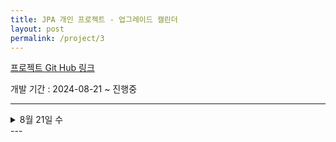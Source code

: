 ```yaml
---
title: JPA 개인 프로젝트 - 업그레이드 캘린더
layout: post
permalink: /project/3
---
```


[프로젝트 Git Hub 링크](https://github.com/Rlackdals981010/SpringJpaCalender)

개발 기간 : 2024-08-21 ~ 진행중

---
<details>
<summary>8월 21일 수</summary>
<div markdown="1">

---
오늘은 ERD 수정을 시작으로
1. 일정 CRU
2. 댓글 CRUD
3. 일정 전체 출력 페이징
4. 일정 D
5. 유저 CRUD
까지 진행했다.

---
# ERD
ERD 작성부터 큰 고난이 있었다.
지금 진행되는 프로젝트는 2개 이상의 테이블이 서로 1:N 혹은 N:M 관계를 맺게 되어있다.
우선 처음 발생한 오류는 1:N 상황에서 1인 테이블에 외래키를 설정한것. -> N의 입장인 테이블에 설정해야한다.
지금 프로젝트를 예로 들면 1개의 Event에 N개의 댓글이 달린다. 그러면 댓글 table에 Event ID라는 FK를 만들어줘야 한다.

두번째 오류는 N:M을 바로 연관한것이다. 무조건 중간 테이블을 생성해서 1:N, 1:M 관계로 관리해야한다.
어차피 JPA도 중간 테이블을 임의로 만들어서 관리하기 때문에, 개발자가 직접 하는게 더 좋다.

무튼 ERD는 [ReadMe](https://github.com/Rlackdals981010/SpringJpaCalender)에 있다.

---
# 일정 CRU
---
기본적으로 모든 구현은 3 Layer architecture로 구성된다.
우선 JPA를 사용하기 때문에 JDBC를 사용한 전 프로젝트와는 달리
build.gradle에 implementation 'org.springframework.boot:spring-boot-starter-data-jpa'를 사용해주면 된다.
이후 Repository를 interface로 생성하고 expends JpaRepository<엔티티 타입, 키 타입>으로 만들고 사용하면 된다.
CRUD중 Update를 제외한 모든 구현이 JpaRepository내부에 되어있기 때문에 CRD는 구현이 JDBC때랑 똑같다.

JPA덕분에 모든 비즈니스 로직은 Service에서 이뤄지게 되었고, save, delete, findById 등등은 내장 메소드를 사용하면 된다.
단, Update는 구현되어있지 않기 때문에 조금 다르게 접근해야한다.
우선 Update메소드를 Entity 내부 메소드로 생성하고, 이용하면 되는데, 이때 @Transactional을 사용해야한다.
이 어노테이션을 사용하면 해당 메소드가 하나의 트랜잭션으로 취급되어 메소드 종료시 데이터베이스에 변경으로 커밋된다.
즉, 변경 대상 Event의 id를 통해서 해당 인스턴스에 접근하여 update()하고 종료하면 자동으로 데이터베이스에 업로드된다.

---
# 댓글 CRUD
---
댓글로 일정과 동일하게 동작하지만 지금까지의 엔티티들과 다르게, 댓글은 일정의 id를 외래키로 소지하고 있다.
또한 본 프로젝트의 엔티티는 전부 양방향 관계 이므로 일정이 존재해야지만 댓글을 생성할 수 있고, 댓글이 삭제되면 일정에서도 삭제되어야 한다.
하지만 일정 테이블에 댓글 관련 column이 없다. 이 경우 Event 엔티티 내부에 

{% highlight ruby %}
@OneToMany(mappedBy = "event")
private List<Comment> commentList = new ArrayList<>();
{% endhighlight %}

를 통해서  일정 엔티티가 댓글 엔티티를 가지고 있다는걸 알려야한다. 이래야지 1개의 일정에 여러 댓글이 있다는걸 JVM이 알 수 있기 때문

또한 사실 댓글이 삭제되어도 일정에는 영향이 없기 때문에 댓글 CRUD도 하던대로 하면 된다.

---
# 일정 전체 출력 페이징
---
페이징부터 JPA의 진가가 발휘된다.
페이징은 Spring Data JPA가 제공하는 Pageable과 Page인터페이스를 사용하면 된다.
우선 페이징을 위해선 필수적으로 표시할 페이지와 페이지당 포함한 데이터 개수를 알려줘야 한다.
본 프로젝트에서는 이러한 정보를 쿼리 파라미터로 받기 때문에 다음과 같이 받는다.

{% highlight ruby %}
    @GetMapping()
    public List<PageResponseDto> printEvents(
            @RequestParam(value = "page") Integer page,
            @RequestParam(value = "size", defaultValue = "10") Integer size) {
        return eventSerivce.printEvents(page, size);
    }
{% endhighlight %}
이를 통해 Service에서 페이지네이션을 진행한다.
{% highlight ruby %}
public List<PageResponseDto> printEvents(int page, int size) {
    Pageable pageable = PageRequest.of(page, size, Sort.by("modifiedAt").descending());
    return eventRepository.findAll(pageable)
        .map(event -> new PageResponseDto(
            event.getTitle(),
            event.getContent(),
            event.getCommentList().size(),
            event.getCreatedAt(),
            event.getModifiedAt(),
            event.getUsername()
        ))
        .getContent();
    }
{% endhighlight %}
위 코드를 보면 Pageable pageable = PageRequest.of(page, size, Sort.by("modifiedAt").descending()); 부분부터 보이는데,
Pageable은 JPA에서 제공하는 인터페이스이고, page, size, 정렬 순서 등을 매개변수로 넣을 수 있다. 즉, 나는 지금 어느 페이지를 보여달라고 요청중인데, 한 페이지당 size만큼의 일정이 수록되고, 수정일 기준으로 내림차순 해달라는 것이다.
이후 pageable 조건에 맞춰서 eventRepository에서 일정을 찾는데, 이때 요구사항에 따라 .map()으로 해당 데이터들을 넣어서 .getContent()를 통해 List로 반환하고 있다.

---
# 일정 D
---
일정 삭제는 List<Comment>를 통해서 댓글이 일정에 묶여있기 때문에 일정 삭제시 관련 댓글도 전부 삭제해야한다.
이때 사용하는것이 영속성 전이이다.
영속성 전이는 영속 상태의 Entity에 취해지는 작업이 관련 Entity 까지 전파되는 것이다.
영속성 전이로는 저장과 삭제가 수행될 수 있는데, 여기선 삭제만 구현한다.

{% highlight ruby %}
@OneToMany(mappedBy = "event", cascade = {CascadeType.PERSIST, CascadeType.REMOVE})//영속성 전이로 한번에 댓글 다 삭제
private List<Comment> commentList = new ArrayList<>();
{% endhighlight %}

@관계 어노테이션의 파라미터인 cascade로 지정이 가능한데, CascadeType.PERSIST가 영속 상태를 의미하고 CascadeType.REMOVE로 삭제시 영속성 전이된다는걸 알린다.
이렇게 설정하면 Service단에서는 그냥 repository.delete(event)로 해당 이벤트를 지우면 자동으로 댓글까지 다 삭제된다.

---
# 유저 CRUD
---
유저 테이블이 추가되는 부분이다. 이때부터 슬슬 관계들이 복잡해진다.
ERD를 보면 유저는 일정과의 중간테이블과 댓글과 연관이 있다. 이때, 한명의 유저가 댓글을 여러개 작성하고, 한명의 유저가 여러개의 일정을 작성(애매함)하는걸 보면 D의 경우 영속성 전이를 사용해야한다는걸 유추할 수 있다.
무튼 이걸 신경써서 CRUD를 구현하면 눈물나는 중간 테이블을 이용해 일정과 매칭하기 가 있다.

한명의 유저가 여러개의 일정을 작성.. 에서 애매하다고 했던 이유는, 일정을 작성한 유저는 추가로 일정 담당 유저를 배치할 수 있다는 요구사항이 있기 때문이다. 이때문에 일정과 유저는 N:M관계가 되고, 이는 곧 중간 테이블 생성을 요구하게 된다.
나의 경우 유저가 일정을 포스트 한다고 생각해서 Post 테이블을 생성했고, Post 테이블은 PK인 PostId와 FK인 UserId, EventId를 갖는다.

이 테이블을 이용해서 연관관계를 맺는건 다음과 같다.
{% highlight ruby %}
public void setUserToEvent(Long eventId, Long userId) {
    Event setEvent = findEvent(eventId);
    User setUser = userRepository.findById(userId).orElseThrow(() -> new IllegalArgumentException("해당 유저는 없습니다."));

    Post post = new Post();
    post.setEvent(setEvent);
    post.setUser(setUser);
    postRepository.save(post);
}
{% endhighlight %}

이렇게 설정할 Event와 User를 찾아서 Post에 넣으면 끝이다. 

---
이렇게 정리하다 보니까 좀 아쉬운게 많이 보이는데, 프로젝트 마감이 다음주 목요일이기 때문에 우선 남은 추가 요구사항을 구현하고, 리팩토링을 진행할 예정이다.
우선 지금 아쉬운건 event 생성시 존재하지 않는 user id를 넣어도 생성이 된다는점. 
User - Event 관계를 수동으로 맺어야한다는 점. 등등 이 있다. 

</div>
</details>
---
